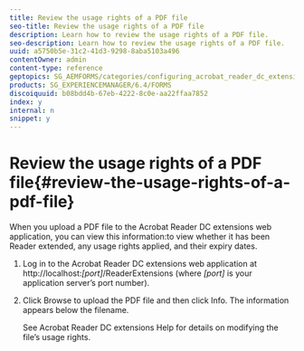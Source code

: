 ```yaml
---
title: Review the usage rights of a PDF file
seo-title: Review the usage rights of a PDF file
description: Learn how to review the usage rights of a PDF file.
seo-description: Learn how to review the usage rights of a PDF file.
uuid: a5750b5e-31c2-41d3-9298-8aba5103a496
contentOwner: admin
content-type: reference
geptopics: SG_AEMFORMS/categories/configuring_acrobat_reader_dc_extensions
products: SG_EXPERIENCEMANAGER/6.4/FORMS
discoiquuid: b08bdd4b-67eb-4222-8c0e-aa22ffaa7852
index: y
internal: n
snippet: y
---
```


# Review the usage rights of a PDF file{#review-the-usage-rights-of-a-pdf-file}

When you upload a PDF file to the Acrobat Reader DC extensions web application, you can view this information:to view whether it has been Reader extended, any usage rights applied, and their expiry dates.

1. Log in to the Acrobat Reader DC extensions web application at http://localhost:*[port]*/ReaderExtensions (where *[port]* is your application server’s port number).
1. Click Browse to upload the PDF file and then click Info. The information appears below the filename.

   See Acrobat Reader DC extensions Help for details on modifying the file’s usage rights.


